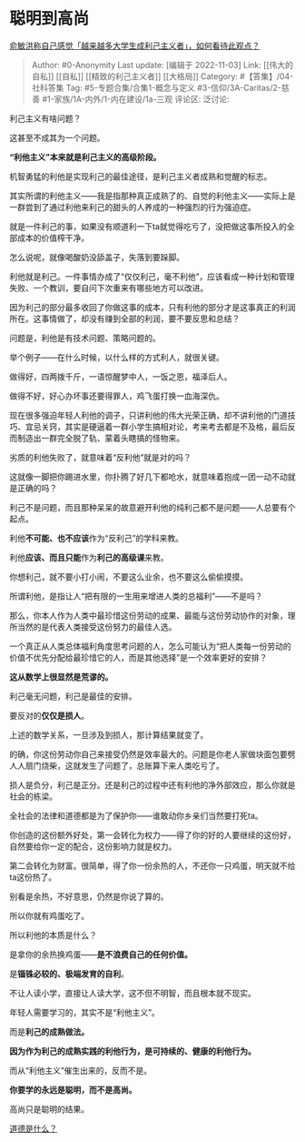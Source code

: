 # 聪明到高尚
[俞敏洪称自己感觉「越来越多大学生成利己主义者」，如何看待此观点？](https://www.zhihu.com/question/563996226/answer/2741935946)

> Author: #0-Anonymity
> Last update: [编辑于 2022-11-03]
> Link: [[伟大的自私]] [[自私]] [[精致的利己主义者]] [[大格局]]
> Category: #【答集】/04-社科答集
> Tag: #5-专题合集/合集1-概念与定义 #3-信仰/3A-Caritas/2-慈善 #1-家族/1A-内外/1-内在建设/1a-三观
> 评论区:
> 泛讨论:

利己主义有啥问题？

这甚至不成其为一个问题。

**“利他主义”本来就是利己主义的高级阶段。**

机智勇猛的利他是实现利己的最佳途径，是利己主义者成熟和觉醒的标志。

其实所谓的利他主义——我是指那种真正成熟了的、自觉的利他主义——实际上是一群尝到了通过利他来利己的甜头的人养成的一种强烈的行为强迫症。

就是一件利己的事，如果没有顺道利一下ta就觉得吃亏了，没把做这事所投入的全部成本的价值榨干净。

怎么说呢，就像喝酸奶没舔盖子，失落到要跺脚。

利他就是利己。一件事情办成了“仅仅利己，毫不利他”，应该看成一种计划和管理失败、一个教训，要自问下次重来有哪些地方可以改进。

因为利己的部分最多收回了你做这事的成本，只有利他的部分才是这事真正的利润所在。这事情做了，却没有赚到全部的利润，要不要反思和总结？

问题是，利他是有技术问题、策略问题的。

举个例子——在什么时候，以什么样的方式利人，就很关键。

做得好，四两拨千斤，一语惊醒梦中人，一饭之恩，福泽后人。

做得不好，好心办坏事还要得罪人，鸡飞蛋打换一血海深仇。

现在很多强迫年轻人利他的调子，只讲利他的伟大光荣正确，却不讲利他的门道技巧、宜忌关窍，其实是硬逼着一群小学生搞相对论，考来考去都是不及格，最后反而制造出一群完全脱了轨、蒙着头瞎搞的怪物来。

劣质的利他失败了，就意味着“反利他”就是对的吗？

这就像一脚把你踢进水里，你扑腾了好几下都呛水，就意味着抱成一团一动不动就是正确的吗？

利己不是问题，而且那种呆呆的故意避开利他的纯利己都不是问题——人总要有个起点。

利他**不可能、也不应该**作为“反利己”的学科来教。

利他**应该、而且只能**作为**利己的高级课**来教。

你想利己，就不要小打小闹，不要这么业余，也不要这么偷偷摸摸。

所谓利他，是指让人“把有限的一生用来增进人类的总福利”——不是吗？

那么，你本人作为人类中最珍惜这份劳动的成果、最能与这份劳动协作的对象，理所当然的是代表人类接受这份努力的最佳人选。

一个真正从人类总体福利角度思考问题的人，怎么可能认为“把人类每一份劳动的价值不优先分配给最珍惜它的人，而是其他选择”是一个效率更好的安排？

**这从数学上很显然是荒谬的。**

利己毫无问题，利己是最佳的安排。

要反对的**仅仅是损人**。

上述的数学关系，一旦涉及到损人，那计算结果就变了。

的确，你这份劳动你自己来接受仍然是效率最大的。问题是你老人家做块面包要劈人人扇门烧柴，这就发生了问题了，总账算下来人类吃亏了。

损人是负分，利己是正分。还是利己的过程中还有利他的净外部效应，那么你就是社会的栋梁。

全社会的法律和道德都是为了保护你——谁敢动你乡亲们当然要打死ta。

你创造的这份额外好处，第一会转化为权力——得了你的好的人要继续的这份好，自然要给你一定的配合，这份影响力就是权力。

第二会转化为财富。很简单，得了你一份余热的人，不还你一只鸡蛋，明天就不给ta这份热了。

别看是余热，不好意思，仍然是你说了算的。

所以你就有鸡蛋吃了。

所以利他的本质是什么？

是拿你的余热换鸡蛋——**是不浪费自己的任何价值。**

是**锱铢必较的、极端发育的自利**。

不让人读小学，直接让人读大学，这不但不明智，而且根本就不现实。

年轻人需要学习的，其实不是“利他主义”。

而是**利己的成熟做法。**

**因为作为利己的成熟实践的利他行为，是可持续的、健康的利他行为。**

而从“利他主义”催生出来的，反而不是。

**你要学的永远是聪明，而不是高尚。**

高尚只是聪明的结果。

[道德是什么？](https://www.zhihu.com/question/30536604/answer/1867200559)
